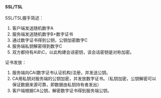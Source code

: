 #### SSL/TSL
SSL/TSL握手简述：
1. 客户端发送随机数字A
2. 服务端发送随机数字B+数字证书
3. 通过数字证书得到公钥，公钥加密数字C
4. 服务端私钥解密得到数字C
5. 双方都持有A\B\C，以此构建会话密钥，该会话密钥是对称加密。

证书发放：
1. 服务端向CA(数字证书认证机构)注册，并发送公钥。
2. CA用私钥对服务端的公钥加密，并发放数字证书。（私钥加密，公钥解密可以保证数据来源可靠，即数据由私钥持有者发出）
3. 客户端根据CA公钥，解密数字证书得到服务端公钥。